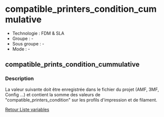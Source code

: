 # compatible_printers_condition_cummulative

* Technologie : FDM & SLA
* Groupe : -
* Sous groupe : -
* Mode : -

## compatible_prints_condition_cummulative

### Description

La valeur suivante doit être enregistrée dans le fichier du projet (AMF, 3MF, Config ...) et contient la somme des valeurs de "compatible_printers_condition" sur les profils d'impression et de filament.

[Retour Liste variables](variable_list.md)